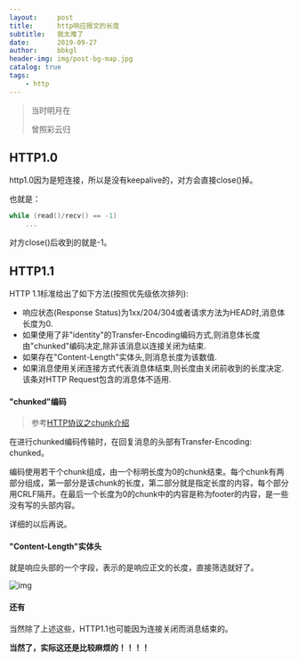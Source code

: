 ```yaml
---
layout:     post
title:      http响应报文的长度
subtitle:   我太难了
date:       2019-09-27
author:     bbkgl
header-img: img/post-bg-map.jpg
catalog: true
tags:
    - http
---
```


> 当时明月在
>
> 曾照彩云归

## HTTP1.0

http1.0因为是短连接，所以是没有keepalive的，对方会直接close()掉。

也就是：

```cpp
while (read()/recv() == -1)
    ...
```

对方close()后收到的就是-1。

## HTTP1.1

HTTP 1.1标准给出了如下方法(按照优先级依次排列):

- 响应状态(Response Status)为1xx/204/304或者请求方法为HEAD时,消息体长度为0.
- 如果使用了非"identity"的Transfer-Encoding编码方式,则消息体长度由"chunked"编码决定,除非该消息以连接关闭为结束.
- 如果存在"Content-Length"实体头,则消息长度为该数值.
- 如果消息使用关闭连接方式代表消息体结束,则长度由关闭前收到的长度决定. 该条对HTTP Request包含的消息体不适用.

#### "chunked"编码

> 参考[HTTP协议之chunk介绍](<https://blog.csdn.net/willinux20130812/article/details/80590897>)

在进行chunked编码传输时，在回复消息的头部有Transfer-Encoding: chunked。

编码使用若干个chunk组成，由一个标明长度为0的chunk结束。每个chunk有两部分组成，第一部分是该chunk的长度，第二部分就是指定长度的内容，每个部分用CRLF隔开。在最后一个长度为0的chunk中的内容是称为footer的内容，是一些没有写的头部内容。

详细的以后再说。

#### "Content-Length"实体头

就是响应头部的一个字段，表示的是响应正文的长度，直接筛选就好了。

![img](https://wx2.sinaimg.cn/mw690/006moDdjly1g7ee011mnaj30a1063gm3.jpg)

#### 还有

当然除了上述这些，HTTP1.1也可能因为连接关闭而消息结束的。

**当然了，实际这还是比较麻烦的！！！！**